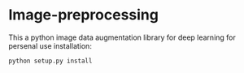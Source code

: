 # Image-preprocessing
This a python image data augmentation library for deep learning for persenal use
installation:
```Bash
python setup.py install
